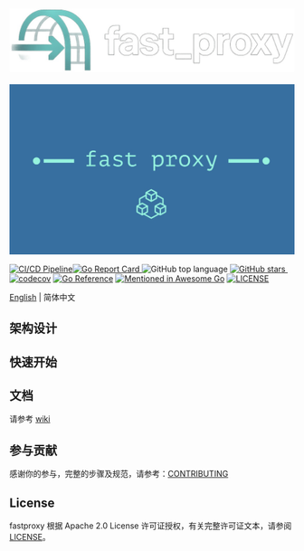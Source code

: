 ![fast_proxy.png](https://raw.githubusercontent.com/Kingson4Wu/fast_proxy/main/resource/img/fast_proxy.png)
---
![fast_proxy_ico.png](https://github.com/kingson4wu/fast_proxy/blob/main/resource/img/logo.jpg)

[![CI/CD Pipeline](https://github.com/Kingson4Wu/fast_proxy/actions/workflows/go.yml/badge.svg)](https://github.com/Kingson4Wu/fast_proxy/actions/workflows/go.yml)[![Go Report Card](https://goreportcard.com/badge/github.com/kingson4wu/fast_proxy)&nbsp;](https://goreportcard.com/report/github.com/kingson4wu/fast_proxy)![GitHub top language](https://img.shields.io/github/languages/top/kingson4wu/fast_proxy)&nbsp;[![GitHub stars](https://img.shields.io/github/stars/kingson4wu/fast_proxy)&nbsp;](https://github.com/kingson4wu/fast_proxy/stargazers)[![codecov](https://codecov.io/gh/kingson4wu/fast_proxy/branch/main/graph/badge.svg)](https://codecov.io/gh/kingson4wu/fast_proxy) [![Go Reference](https://pkg.go.dev/badge/github.com/kingson4wu/fast_proxy.svg)](https://pkg.go.dev/github.com/kingson4wu/fast_proxy) [![Mentioned in Awesome Go](https://awesome.re/mentioned-badge.svg)](https://github.com/avelino/awesome-go#database) [![LICENSE](https://img.shields.io/github/license/kingson4wu/fast_proxy.svg?style=flat-square)](https://github.com/kingson4wu/fast_proxy/blob/main/LICENSE)

[English](https://github.com/kingson4wu/fast_proxy#fast_proxy) | 简体中文



## 架构设计


## 快速开始


## 文档

请参考 [wiki](https://github.com/kingson4wu/fast_proxy/wiki)

## 参与贡献

感谢你的参与，完整的步骤及规范，请参考：[CONTRIBUTING](https://github.com/kingson4wu/fast_proxy/blob/main/CONTRIBUTING.md)

## License

fastproxy 根据 Apache 2.0 License 许可证授权，有关完整许可证文本，请参阅 [LICENSE](https://github.com/kingson4wu/fast_proxy/blob/main/LICENSE)。

